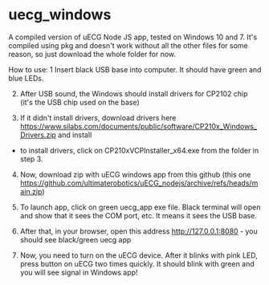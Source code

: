 # uecg_windows
A compiled version of uECG Node JS app, tested on Windows 10 and 7.
It's compiled using pkg and doesn't work without all the other files for some reason, so just download the whole folder for now.

How to use:
1 Insert black USB base into computer. It should have green and blue LEDs.

2. After USB sound, the Windows should install drivers for CP2102 chip (it's the USB chip used on the base)

3. If it didn't install drivers, download drivers here https://www.silabs.com/documents/public/software/CP210x_Windows_Drivers.zip and install
 - to install drivers, click on CP210xVCPInstaller_x64.exe from the folder in step 3.
 
4. Now, download zip with uECG windows app from this github (this one https://github.com/ultimaterobotics/uECG_nodejs/archive/refs/heads/main.zip)

5. To launch app, click on green uecg_app exe file. Black terminal will open and show that it sees the COM port, etc. It means it sees the USB base.

6. After that, in your browser, open this address http://127.0.0.1:8080 - you should see black/green uecg app

7. Now, you need to turn on the uECG device. After it blinks with pink LED, press button on uECG two times quickly. It should blink with green and you will see signal in Windows app!
